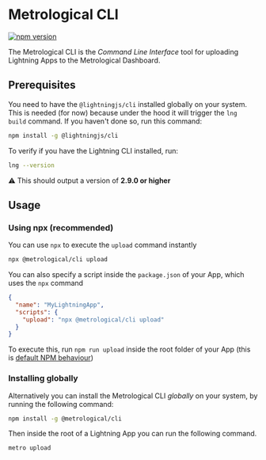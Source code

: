 # Metrological CLI

[![npm version](https://badge.fury.io/js/@metrological%2Fcli.svg)](https://badge.fury.io/js/@metrological%2Fcli)

The Metrological CLI is the _Command Line Interface_ tool for uploading Lightning Apps to the Metrological Dashboard.

## Prerequisites
You need to have the `@lightningjs/cli` installed globally on your system. This is needed (for now) because under the hood it will trigger the `lng build` command. If you haven't done so, run this command: 
```bash
npm install -g @lightningjs/cli
```

To verify if you have the Lightning CLI installed, run:
```bash
lng --version
```

⚠️ This should output a version of __2.9.0 or higher__ 

## Usage

### Using npx (recommended)

You can use `npx` to execute the `upload` command instantly
```bash
npx @metrological/cli upload
```

You can also specify a script inside the `package.json` of your App, which uses the `npx` command

```json
{
  "name": "MyLightningApp",
  "scripts": {
    "upload": "npx @metrological/cli upload"
  }
}
```

To execute this, run `npm run upload` inside the root folder of your App (this is [default NPM behaviour](https://docs.npmjs.com/cli/v8/commands/npm-run-script))

### Installing globally
Alternatively you can install the Metrological CLI _globally_ on your system, by running the following command:

```bash
npm install -g @metrological/cli
```

Then inside the root of a Lightning App you can run the following command.

```bash
metro upload
```
